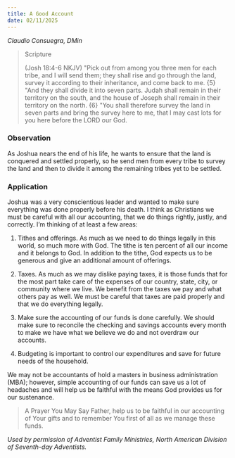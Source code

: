 ```yaml
---
title: A Good Account
date: 02/11/2025
---
```


_Claudio Consuegra, DMin_

> <p>Scripture</p>
> (Josh 18:4-6 NKJV) "Pick out from among you three men for each tribe, and I will send them; they shall rise and go through the land, survey it according to their inheritance, and come back to me. {5} "And they shall divide it into seven parts. Judah shall remain in their territory on the south, and the house of Joseph shall remain in their territory on the north. {6} "You shall therefore survey the land in seven parts and bring the survey here to me, that I may cast lots for you here before the LORD our God.

### Observation

As Joshua nears the end of his life, he wants to ensure that the land is conquered and settled properly, so he send men from every tribe to survey the land and then to divide it among the remaining tribes yet to be settled.

### Application

Joshua was a very conscientious leader and wanted to make sure everything was done properly before his death. I think as Christians we must be careful with all our accounting, that we do things rightly, justly, and correctly. I’m thinking of at least a few areas:

1. Tithes and offerings. As much as we need to do things legally in this world, so much more with God. The tithe is ten percent of all our income and it belongs to God. In addition to the tithe, God expects us to be generous and give an additional amount of offerings.

2. Taxes. As much as we may dislike paying taxes, it is those funds that for the most part take care of the expenses of our country, state, city, or community where we live. We benefit from the taxes we pay and what others pay as well. We must be careful that taxes are paid properly and that we do everything legally.

3. Make sure the accounting of our funds is done carefully. We should make sure to reconcile the checking and savings accounts every month to make we have what we believe we do and not overdraw our accounts.

4. Budgeting is important to control our expenditures and save for future needs of the household.

We may not be accountants of hold a masters in business administration (MBA); however, simple accounting of our funds can save us a lot of headaches and will help us be faithful with the means God provides us for our sustenance.

> <callout>A Prayer You May Say</callout>
> Father, help us to be faithful in our accounting of Your gifts and to remember You first of all as we manage these funds.

_Used by permission of Adventist Family Ministries, North American Division of Seventh-day Adventists._
